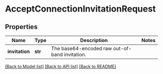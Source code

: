 # AcceptConnectionInvitationRequest

## Properties
Name | Type | Description | Notes
------------ | ------------- | ------------- | -------------
**invitation** | **str** | The base64-encoded raw out-of-band invitation. | 

[[Back to Model list]](../README.md#documentation-for-models) [[Back to API list]](../README.md#documentation-for-api-endpoints) [[Back to README]](../README.md)

